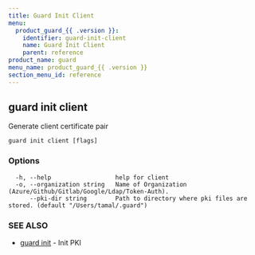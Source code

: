 ```yaml
---
title: Guard Init Client
menu:
  product_guard_{{ .version }}:
    identifier: guard-init-client
    name: Guard Init Client
    parent: reference
product_name: guard
menu_name: product_guard_{{ .version }}
section_menu_id: reference
---
```

## guard init client

Generate client certificate pair

```
guard init client [flags]
```

### Options

```
  -h, --help                  help for client
  -o, --organization string   Name of Organization (Azure/Github/Gitlab/Google/Ldap/Token-Auth).
      --pki-dir string        Path to directory where pki files are stored. (default "/Users/tamal/.guard")
```

### SEE ALSO

* [guard init](/docs/reference/guard_init.md)	 - Init PKI

